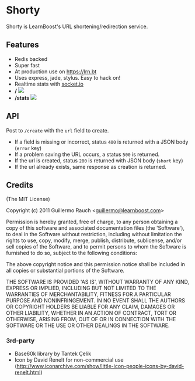 
# Shorty

Shorty is LearnBoost's URL shortening/redirection service.

## Features

- Redis backed
- Super fast
- At production use on https://lrn.bt
- Uses express, jade, stylus. Easy to hack on!
- Realtime stats with [socket.io](http://socket.io)
 - **/**
 ![](http://f.cl.ly/items/2h2k1p1b2E1I2y0N0Y3u/Image%202011.09.21%208:49:42%20PM.png)
 - **/stats**
 ![](http://f.cl.ly/items/072u3V453Q2X0p44180J/Image%202011.09.21%208:16:26%20PM.png)

## API

Post to `/create` with the `url` field to create.

- If a field is missing or incorrect, status `400` is returned with a JSON
body (`error` key)
- If a problem saving the URL occurs, a status `500` is returned.
- If the url is created, status `200` is returned with JSON body (`short` key)
- If the url already exists, same response as creation is returned.

## Credits

(The MIT License)

Copyright (c) 2011 Guillermo Rauch &lt;guillermo@learnboost.com&gt;

Permission is hereby granted, free of charge, to any person obtaining
a copy of this software and associated documentation files (the
'Software'), to deal in the Software without restriction, including
without limitation the rights to use, copy, modify, merge, publish,
distribute, sublicense, and/or sell copies of the Software, and to
permit persons to whom the Software is furnished to do so, subject to
the following conditions:

The above copyright notice and this permission notice shall be
included in all copies or substantial portions of the Software.

THE SOFTWARE IS PROVIDED 'AS IS', WITHOUT WARRANTY OF ANY KIND,
EXPRESS OR IMPLIED, INCLUDING BUT NOT LIMITED TO THE WARRANTIES OF
MERCHANTABILITY, FITNESS FOR A PARTICULAR PURPOSE AND NONINFRINGEMENT.
IN NO EVENT SHALL THE AUTHORS OR COPYRIGHT HOLDERS BE LIABLE FOR ANY
CLAIM, DAMAGES OR OTHER LIABILITY, WHETHER IN AN ACTION OF CONTRACT,
TORT OR OTHERWISE, ARISING FROM, OUT OF OR IN CONNECTION WITH THE
SOFTWARE OR THE USE OR OTHER DEALINGS IN THE SOFTWARE.

### 3rd-party

- Base60k library by Tantek Çelik
- Icon by David Renelt for non-commercial use
(http://www.iconarchive.com/show/little-icon-people-icons-by-david-renelt.html)
